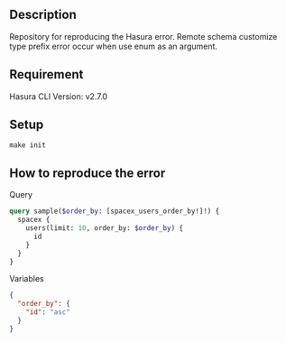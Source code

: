 ## Description
Repository for reproducing the Hasura error.
Remote schema customize type prefix error occur when use enum as an argument.

## Requirement

Hasura CLI Version: v2.7.0

## Setup

```
make init
```

## How to reproduce the error

Query
```graphql
query sample($order_by: [spacex_users_order_by!]!) {
  spacex {
    users(limit: 10, order_by: $order_by) {
      id
    }
  }
}
```

Variables
```json
{
  "order_by": {
    "id": "asc"
  }
}
```
